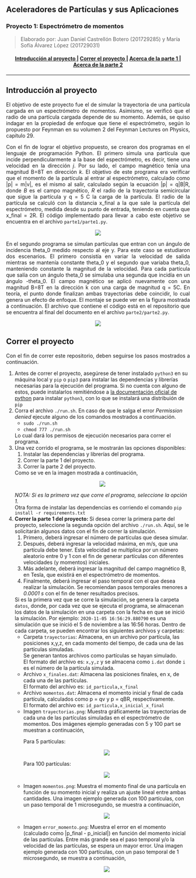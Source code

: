 ## Aceleradores de Partículas y sus Aplicaciones
### Proyecto 1: Espectrómetro de momentos
> Elaborado por: Juan Daniel Castrellón Botero (201729285) y María Sofía Álvarez López (201729031)

<div align="center"><a name="menu"></a>
  <h4>
    <a href="#intro">
      Introducción al proyecto
    </a>
    <span> | </span>
    <a href=#correr>
      Correr el proyecto
    </a>
    <span> | </span>
    <a href=#parte-1>
      Acerca de la parte 1
    </a>
    <span> | </span>
    <a href=#parte-2>
      Acerca de la parte 2
    </a>
  </h4>
</div>

***
<h2 name="intro">Introducción al proyecto</h2>
<p align="justify"> 
  El objetivo de este proyecto fue el de simular la trayectoria de una partícula cargada en un espectrómetro de momentos. Asimismo, se verificó que el radio de una partícula cargada depende de su momento. Además, se quiso indagar en la propiedad de enfoque que tiene el espectrómetro, según lo propuesto por Feynman en su volumen 2 del Feynman Lectures on Physics, capítulo 29. 
</p>
<p align="justify">
  Con el fin de lograr el objetivo propuesto, se crearon dos programas en el lenguaje de programación Python. El primero simula una partícula que incide perpendicularmente a la base del espectrómetro, es decir, tiene una velocidad en la dirección <i>j</i>. Por su lado, el campo magnético tenía una magnitud B=8T en dirección <i>k</i>. El objetivo de este programa era verificar que el momento de la partícula al entrar al espectrómetro, calculado como |p| = m|v|, es el mismo al salir, calculado según la ecuación |p| = q|B|R, donde <i>B</i> es el campo magnético, <i>R</i> el radio de la trayectoria semicircular que sigue la partícula y q = 5 C la carga de la partícula. El radio de la partícula se calculó con la distancia x_final a la que sale la partícula del espectrómetro, medida desde su punto de entrada, teniendo en cuenta que x_final = 2R. El código implementado para llevar a cabo este objetivo se encuentra en el archivo <code>parte1/parte1.py</code>.
</p>
<p align="center">
<img src="imagenes/Feynman_Perp.png" />
</p>
<p align="justify">
 En el segundo programa se simulan partículas que entran con un ángulo de incidencia theta_0 medido respecto al eje y. Para este caso se estudiaron dos escenarios. El primero consistía en variar la velocidad de salida mientras se mantenía constante theta_0  y el segundo que variaba theta_0, manteniendo constante la magnitud de la velocidad. Para cada partícula que salía con un ángulo theta_0 se simulaba una segunda que incidía en un ángulo -theta_0. El campo magnético se aplicó nuevamente con una magnitud B=8T en la dirección k con una carga de magnitud q = 5C. En teoría, el punto donde finalizan ambas trayectorias debe coincidir, lo cual genera un efecto de enfoque. El montaje se puede ver en la figura mostrada a continuación. El archivo que contiene el código está en el repositorio que se encuentra al final del documento en el archivo <code>parte2/parte2.py</code>.
 <p align="center">
<img src="imagenes/Feynman_theta.png" />
</p>

<h2 name="correr">Correr el proyecto</h2>
<p align="justify"> 
  Con el fin de correr este repositorio, deben seguirse los pasos mostrados a continuación. 
</p>
<ol>
<li> Antes de correr el proyecto, asegúrese de tener instalado <code>python3</code> en su máquina local y <code>pip</code> o <code>pip3</code> para instalar las dependencias y librerías necesarias para la ejecución del programa. Si no cuenta con alguno de estos, puede instalarlos remitiéndose a <a href=https://www.python.org/downloads/>la documentación oficial de python</a> para instalar <code>python3</code>, con lo que se instalará una distribuión de <code>pip</code></li>
<li> Corra el archivo <code>./run.sh</code>. En caso de que le salga el error <i>Permission denied</i> ejecute alguno de los comandos mostrados a continuación.
  <ul>
    <li><code>sudo ./run.sh</code></li>
    <li><code>chmod 777 ./run.sh</code></li>
  </ul>
  Lo cual dará los permisos de ejecución necesarios para correr el programa.
</li>
<li>Una vez corrido el programa, se le mostrarán las opciones disponibles:
    <ol>
    <li>Instalar las dependencias y librerías del programa.</li>
    <li>Correr la parte 1 del proyecto.</li>
    <li>Correr la parte 2 del proyecto.</li>
  </ol>
  Como se ve en la imagen mostrada a continuación,
   <p align="center">
  <img src="imagenes/opciones.png" />
  </p>
  <i>NOTA: Si es la primera vez que corre el programa, seleccione la opción 1.</i><br/>
  Otra forma de instalar las dependencias es corriendo el comando <code>pip install -r requirements.txt</code>
</li>
<li><b>Correr la parte 1 del proyecto: </b>
  Si desea correr la primera parte del proyecto, seleccione la segunda opción del archivo <code>./run.sh</code>. Aquí, se le solicitarán algunos datos con el fin de correr la simulación. 
  <ol>
    <li> Primero, deberá ingresar el número de partículas que desea simular. </li>
    <li> Después, deberá ingresar la velocidad máxima, en m/s, que una partícula debe tener. Esta velocidad se multiplica por un número aleatorio entre 0 y 1 con el fin de generar partículas con diferentes velocidades (y momentos) iniciales. </li>
    <li> Más adelante, deberá ingresar la magnitud del campo magnético B, en Tesla, que existirá en el espectrómetro de momentos. </li>
    <li> Finalmente, deberá ingresar el paso temporal con el que desea realizar la simulación. Se recomiendan pasos temporales menores a <i>0.0001 s</i> con el fin de tener resultados precisos.  
  </ol>
  Si es la primera vez que se corre la simulación, se genera la carpeta <code>datos</code>, donde, por cada vez que se ejecuta el programa, se almacenan los datos de la simulación en una carpeta con la fecha en que se inició la simulación. Por ejemplo: <code>2020-11-05 16:56:29.880790</code> es una simulación que se inició el 5 de noviembre a las 16:56 horas. Dentro de cada carpeta, se pueden encontrar los siguientes archivos y carpetas:
  <ul>
    <li>Carpeta <code>trayectorias</code>: Almacena, en un archivo por partícula, las posiciones x,y,z, en cada momento del tiempo, de cada una de las partículas simuladas. <br/> Se generan tantos archivos como partículas se hayan simulado. <br/> El formato del archivo es: <code>x,y,z</code> y se almacena como <code>i.dat</code> donde <code>i</code> es el número de la partícula simulada.</li>
    <li>Archivo <code>x_finales.dat</code>: Almacena las posiciones finales, en x, de cada una de las partículas. <br/> El formato del archivo es: <code>id_particula,x_final</code></li>
    <li>Archivo <code>momentos.dat</code>: Almacena el momento inicial y final de cada partícula, calculados como p = qv y p = qBR, respectivamente. <br/> El formato del archivo es: <code>id_particula,x_inicial_x_final</code></li>
    <li>Imagen <code>trayectorias.png</code>: Muestra gráficamente las trayectorias de cada una de las partículas simuladas en el espectrómetro de momentos. Dos imágenes ejemplo generadas con 5 y 100 part se muestran a continuación,
      <p>Para 5 partículas:</p>
      <p align="center">
       <img src="imagenes/trayectorias.png" />
      </p>
      <p>Para 100 partículas:</p>
      <p align="center">
       <img src="imagenes/trayectorias_100.png" />
      </p>
    </li>
    <li>Imagen <code>momentos.png</code>: Muestra el momento final de una partícula en función de su momento inicial y realiza un ajuste lineal entre ambas cantidades. Una imagen ejemplo generada con 100 partículas, con un paso temporal de 1 microsegundo, se muestra a continuación,
      <p align="center">
       <img src="imagenes/momentos.png" />
      </p>
    </li>
    <li>Imagen <code>error_momento.png</code>: Muestra el error en el momento (calculado como |p_final - p_inicial|) en función del momento inicial de las partículas. Entre más grande sea el paso temporal y/o la velocidad de las partículas, se espera un mayor error. Una imagen ejemplo generada con 100 partículas, con un paso temporal de 1 microsegundo, se muestra a continuación,
      <p align="center">
       <img src="imagenes/error_momento.png" />
      </p>
</li>
</ol>

